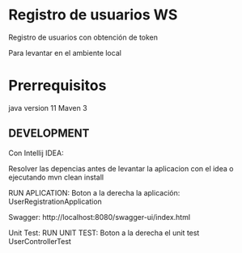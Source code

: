
# Registro de usuarios WS

Registro de usuarios con obtención de token

Para levantar en el ambiente local

# Prerrequisitos

java version 11 
Maven 3

## DEVELOPMENT
Con Intellij IDEA:

Resolver las depencias antes de levantar la aplicacion con el idea o ejecutando mvn clean install 

RUN APLICATION: Boton a la derecha la aplicación: UserRegistrationApplication

Swagger:
http://localhost:8080/swagger-ui/index.html  

Unit Test:
RUN UNIT TEST: Boton a la derecha el unit test UserControllerTest




